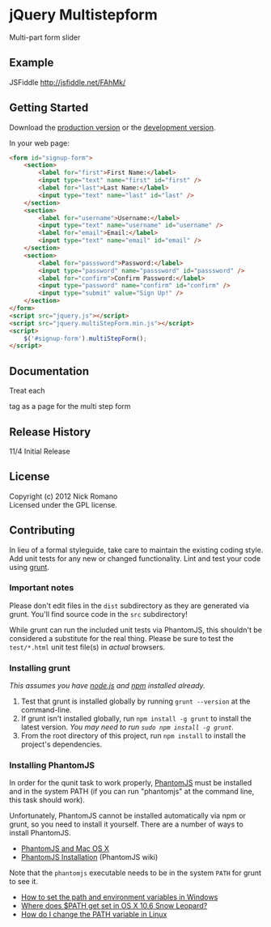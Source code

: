 # jQuery Multistepform

Multi-part form slider

## Example
JSFiddle http://jsfiddle.net/FAhMk/

## Getting Started
Download the [production version][min] or the [development version][max].

[min]: https://raw.github.com/nickromano/jquery.multiStepForm/master/dist/jquery.multiStepForm.min.js
[max]: https://raw.github.com/nickromano/jquery.multiStepForm/master/dist/jquery.multiStepForm.js

In your web page:

```html
<form id="signup-form">
    <section>
        <label for="first">First Name:</label>
        <input type="text" name="first" id="first" />
        <label for="last">Last Name:</label>
        <input type="text" name="last" id="last" />
    </section>
    <section>
        <label for="username">Username:</label>
        <input type="text" name="username" id="username" />
        <label for="email">Email:</label>
        <input type="text" name="email" id="email" />
    </section>
    <section>
        <label for="passsword">Password:</label>
        <input type="password" name="passsword" id="passsword" />
        <label for="confirm">Confirm Password:</label>
        <input type="password" name="confirm" id="confirm" />
        <input type="submit" value="Sign Up!" />
    </section>
</form>
<script src="jquery.js"></script>
<script src="jquery.multiStepForm.min.js"></script>
<script>
    $('#signup-form').multiStepForm();
</script>
```

## Documentation
Treat each <section> tag as a page for the multi step form

## Release History
11/4 Initial Release

## License
Copyright (c) 2012 Nick Romano  
Licensed under the GPL license.

## Contributing
In lieu of a formal styleguide, take care to maintain the existing coding style. Add unit tests for any new or changed functionality. Lint and test your code using [grunt](https://github.com/cowboy/grunt).

### Important notes
Please don't edit files in the `dist` subdirectory as they are generated via grunt. You'll find source code in the `src` subdirectory!

While grunt can run the included unit tests via PhantomJS, this shouldn't be considered a substitute for the real thing. Please be sure to test the `test/*.html` unit test file(s) in _actual_ browsers.

### Installing grunt
_This assumes you have [node.js](http://nodejs.org/) and [npm](http://npmjs.org/) installed already._

1. Test that grunt is installed globally by running `grunt --version` at the command-line.
1. If grunt isn't installed globally, run `npm install -g grunt` to install the latest version. _You may need to run `sudo npm install -g grunt`._
1. From the root directory of this project, run `npm install` to install the project's dependencies.

### Installing PhantomJS

In order for the qunit task to work properly, [PhantomJS](http://www.phantomjs.org/) must be installed and in the system PATH (if you can run "phantomjs" at the command line, this task should work).

Unfortunately, PhantomJS cannot be installed automatically via npm or grunt, so you need to install it yourself. There are a number of ways to install PhantomJS.

* [PhantomJS and Mac OS X](http://ariya.ofilabs.com/2012/02/phantomjs-and-mac-os-x.html)
* [PhantomJS Installation](http://code.google.com/p/phantomjs/wiki/Installation) (PhantomJS wiki)

Note that the `phantomjs` executable needs to be in the system `PATH` for grunt to see it.

* [How to set the path and environment variables in Windows](http://www.computerhope.com/issues/ch000549.htm)
* [Where does $PATH get set in OS X 10.6 Snow Leopard?](http://superuser.com/questions/69130/where-does-path-get-set-in-os-x-10-6-snow-leopard)
* [How do I change the PATH variable in Linux](https://www.google.com/search?q=How+do+I+change+the+PATH+variable+in+Linux)
